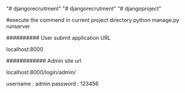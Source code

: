 "# djangorecruitment" 
"# djangorecrutment" 
"# djangoproject" 


#execute the commend in current project directory 
python manage.py runserver


########## User submit application URL

localhost:8000


############ Admin site url  

localhost:8000/login/admin/

username : admin
password : 123456





 




